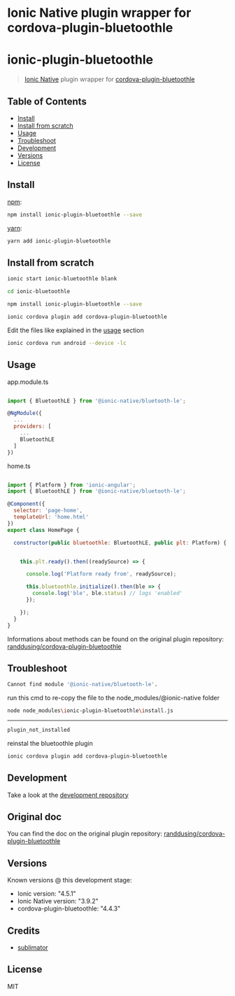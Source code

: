 # Ionic Native plugin wrapper for cordova-plugin-bluetoothle

# ionic-plugin-bluetoothle

> [Ionic Native](https://github.com/ionic-team/ionic-native) plugin wrapper for [cordova-plugin-bluetoothle](https://github.com/mav2223/cordova-plugin-bluetoothle)



## Table of Contents

* [Install](#install)
* [Install from scratch](#install-from-scratch)
* [Usage](#usage)
* [Troubleshoot](#troubleshoot)
* [Development](#development)
* [Versions](#versions)
* [License](#license)


## Install

[npm](https://www.npmjs.com/):

```sh
npm install ionic-plugin-bluetoothle --save
```

[yarn](https://yarnpkg.com/):

```sh
yarn add ionic-plugin-bluetoothle
```


## Install from scratch


```sh
ionic start ionic-bluetoothle blank

cd ionic-bluetoothle

npm install ionic-plugin-bluetoothle --save

ionic cordova plugin add cordova-plugin-bluetoothle
```

Edit the files like explained in the [usage](https://github.com/somq/ionic-plugin-bluetoothle#usage) section

```sh
ionic cordova run android --device -lc
```



## Usage

app.module.ts
```js

import { BluetoothLE } from '@ionic-native/bluetooth-le';

@NgModule({
  ...
  providers: [
    ...
    BluetoothLE
  ]
})

```

home.ts
```js

import { Platform } from 'ionic-angular';
import { BluetoothLE } from '@ionic-native/bluetooth-le';

@Component({
  selector: 'page-home',
  templateUrl: 'home.html'
})
export class HomePage {

  constructor(public bluetoothle: BluetoothLE, public plt: Platform) {


    this.plt.ready().then((readySource) => {

      console.log('Platform ready from', readySource);

      this.bluetoothle.initialize().then(ble => {
        console.log('ble', ble.status) // logs 'enabled'
      });

    });
  }
}

```

Informations about methods can be found on the original plugin repository: 
[randdusing/cordova-plugin-bluetoothle
](https://github.com/randdusing/cordova-plugin-bluetoothle/blob/master/readme.md)

## Troubleshoot

```sh
Cannot find module '@ionic-native/bluetooth-le'.
```

run this cmd to re-copy the file to the node_modules/@ionic-native folder
```sh
node node_modules\ionic-plugin-bluetoothle\install.js
```
---

```sh
plugin_not_installed
```

reinstal the bluetoothle plugin
```sh
ionic cordova plugin add cordova-plugin-bluetoothle
```


## Development

Take a look at the [development repository](https://github.com/somq/ionic-plugin-bluetoothle-dev)

## Original doc

You can find the doc on the original plugin repository: 
[randdusing/cordova-plugin-bluetoothle
](https://github.com/randdusing/cordova-plugin-bluetoothle/blob/master/readme.md)

## Versions

Known versions @ this development stage:

* Ionic version: "4.5.1"
* Ionic Native version: "3.9.2"
* cordova-plugin-bluetoothle: "4.4.3"

## Credits
* [sublimator](https://github.com/sublimator)


## License

MIT
